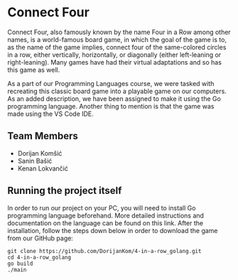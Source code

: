 # **Connect Four**

Connect Four, also famously known by the name Four in a Row among other names, is a world-famous board game, in which the goal of the game is to, as the name of the game implies, connect four of the same-colored circles in a row, either vertically, horizontally, or diagonally (either left-leaning or right-leaning). Many games have had their virtual adaptations and so has this game as well.

As a part of our Programming Languages course, we were tasked with recreating this classic board game into a playable game on our computers. As an added description, we have been assigned to make it using the Go programming language. Another thing to mention is that the game was made using the VS Code IDE.

## **Team Members**

 - Dorijan Komšić
 - Sanin Bašić
 - Kenan Lokvančić



## Running the project itself



In order to run our project on your PC, you will need to install Go programming language beforehand. More detailed instructions and documentation on the language can be found on this link. 
After the installation, follow the steps down below in order to download the game from our GitHub page:
```
git clone https://github.com/DorijanKom/4-in-a-row_golang.git
cd 4-in-a-row_golang
go build
./main
```
